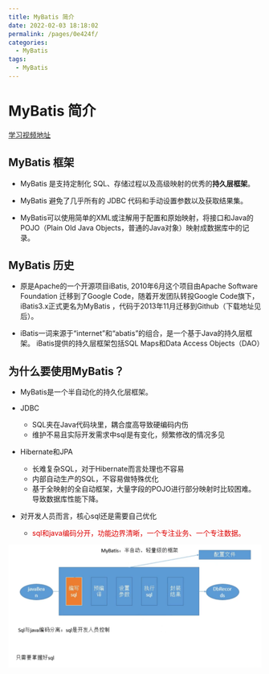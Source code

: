 ```yaml
---
title: MyBatis 简介
date: 2022-02-03 18:18:02
permalink: /pages/0e424f/
categories:
  - MyBatis
tags:
  - MyBatis
---
```

# MyBatis 简介

[学习视频地址](https://www.bilibili.com/video/BV1mW411M737?from=search&seid=11694251287569762189&spm_id_from=333.337.0.0)

## MyBatis 框架<badge text="MyBatis(v3.4.1)" />

+ MyBatis 是支持定制化 SQL、存储过程以及高级映射的优秀的**持久层框架**。

+ MyBatis 避免了几乎所有的 JDBC 代码和手动设置参数以及获取结果集。

+ MyBatis可以使用简单的XML或注解用于配置和原始映射，将接口和Java的POJO（Plain Old Java Objects，普通的Java对象）映射成数据库中的记录。

## MyBatis 历史

+ 原是Apache的一个开源项目iBatis, 2010年6月这个项目由Apache Software Foundation 迁移到了Google Code，随着开发团队转投Google Code旗下， iBatis3.x正式更名为MyBatis ，代码于2013年11月迁移到Github（下载地址见后）。

+ iBatis一词来源于“internet”和“abatis”的组合，是一个基于Java的持久层框架。 iBatis提供的持久层框架包括SQL Maps和Data Access Objects（DAO）

## 为什么要使用MyBatis？

+ MyBatis是一个半自动化的持久化层框架。
+ JDBC
  + SQL夹在Java代码块里，耦合度高导致硬编码内伤
  + 维护不易且实际开发需求中sql是有变化，频繁修改的情况多见

+ Hibernate和JPA
  + 长难复杂SQL，对于Hibernate而言处理也不容易
  + 内部自动生产的SQL，不容易做特殊优化
  + 基于全映射的全自动框架，大量字段的POJO进行部分映射时比较困难。导致数据库性能下降。

+ 对开发人员而言，核心sql还是需要自己优化
  + <font color="dd0000" >sql和java编码分开，功能边界清晰，一个专注业务、一个专注数据。</font>

![1643883379251](./images/00/01.png)

<Vssue title="Vssue Demo4"/>

